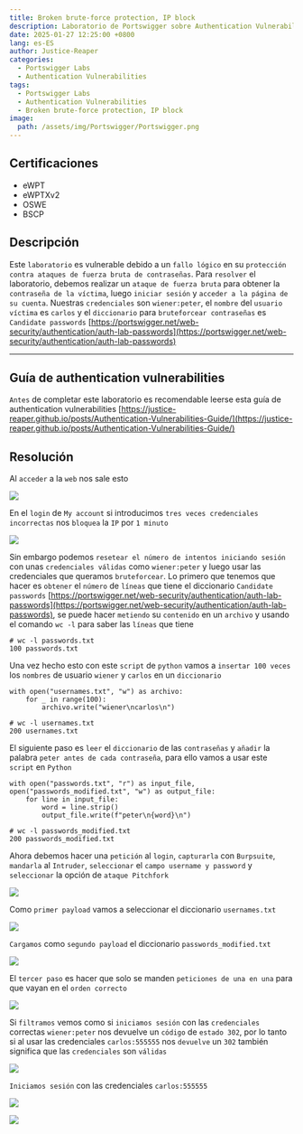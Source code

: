 ```yaml
---
title: Broken brute-force protection, IP block
description: Laboratorio de Portswigger sobre Authentication Vulnerabilities
date: 2025-01-27 12:25:00 +0800
lang: es-ES
author: Justice-Reaper
categories:
  - Portswigger Labs
  - Authentication Vulnerabilities
tags:
  - Portswigger Labs
  - Authentication Vulnerabilities
  - Broken brute-force protection, IP block
image:
  path: /assets/img/Portswigger/Portswigger.png
---
```


## Certificaciones

- eWPT
- eWPTXv2
- OSWE
- BSCP

## Descripción

Este `laboratorio` es vulnerable debido a un `fallo lógico` en su `protección contra ataques de fuerza bruta de contraseñas`. Para `resolver` el laboratorio, debemos realizar un `ataque de fuerza bruta` para obtener la `contraseña de la víctima`, luego `iniciar sesión` y `acceder a la página de su cuenta`. Nuestras `credenciales` son `wiener:peter`, el `nombre` del `usuario víctima` es `carlos` y el `diccionario` para `bruteforcear contraseñas` es `Candidate passwords` [https://portswigger.net/web-security/authentication/auth-lab-passwords](https://portswigger.net/web-security/authentication/auth-lab-passwords)

---

## Guía de authentication vulnerabilities

`Antes` de completar este laboratorio es recomendable leerse esta guía de authentication vulnerabilities [https://justice-reaper.github.io/posts/Authentication-Vulnerabilities-Guide/](https://justice-reaper.github.io/posts/Authentication-Vulnerabilities-Guide/)

## Resolución

Al `acceder` a la `web` nos sale esto

![](/assets/img/Authentication-Vulnerabilities-Lab-6/image_1.png)

En el `login` de `My account` si introducimos `tres veces credenciales incorrectas` nos `bloquea` la `IP` por `1 minuto`

![](/assets/img/Authentication-Vulnerabilities-Lab-6/image_2.png)

Sin embargo podemos `resetear el número de intentos iniciando sesión` con unas `credenciales válidas` como `wiener:peter` y luego usar las credenciales que queramos `bruteforcear`. Lo primero que tenemos que hacer es `obtener` el `número` de `líneas` que tiene el diccionario `Candidate passwords` [https://portswigger.net/web-security/authentication/auth-lab-passwords](https://portswigger.net/web-security/authentication/auth-lab-passwords), se puede hacer `metiendo` su `contenido` en un `archivo` y usando el comando `wc -l` para saber las `líneas` que tiene

```
# wc -l passwords.txt 
100 passwords.txt
```

Una vez hecho esto con este `script` de `python` vamos a `insertar 100 veces` los `nombres` de usuario `wiener` y `carlos` en un `diccionario`

```
with open("usernames.txt", "w") as archivo:
    for _ in range(100):
        archivo.write("wiener\ncarlos\n")
```

```
# wc -l usernames.txt
200 usernames.txt
```

El siguiente paso es `leer` el `diccionario` de las `contraseñas` y `añadir` la palabra `peter antes de cada contraseña`, para ello vamos a usar este `script` en `Python`

```
with open("passwords.txt", "r") as input_file, open("passwords_modified.txt", "w") as output_file:
    for line in input_file:
        word = line.strip()
        output_file.write(f"peter\n{word}\n")
```

```
# wc -l passwords_modified.txt 
200 passwords_modified.txt
```

Ahora debemos hacer una `petición` al `login`, `capturarla` con `Burpsuite`, `mandarla` al `Intruder`, `seleccionar` el `campo username y password` y `seleccionar` la opción de `ataque Pitchfork`

![](/assets/img/Authentication-Vulnerabilities-Lab-6/image_3.png)

Como `primer payload` vamos a seleccionar el diccionario `usernames.txt`

![](/assets/img/Authentication-Vulnerabilities-Lab-6/image_4.png)

`Cargamos` como `segundo payload` el diccionario `passwords_modified.txt`

![](/assets/img/Authentication-Vulnerabilities-Lab-6/image_5.png)

El `tercer paso` es hacer que solo se manden `peticiones de una en una` para que vayan en el `orden correcto`

![](/assets/img/Authentication-Vulnerabilities-Lab-6/image_6.png)

Si `filtramos` vemos como si `iniciamos sesión` con las `credenciales` correctas `wiener:peter` nos devuelve un `código` de `estado 302`, por lo tanto si al usar las credenciales `carlos:555555` nos `devuelve` un `302` también significa que las `credenciales` son `válidas`

![](/assets/img/Authentication-Vulnerabilities-Lab-6/image_7.png)

`Iniciamos sesión` con las credenciales `carlos:555555`

![](/assets/img/Authentication-Vulnerabilities-Lab-6/image_8.png)

![](/assets/img/Authentication-Vulnerabilities-Lab-6/image_9.png)
